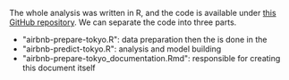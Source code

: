 The whole analysis was written in R, and the code is available under [this GitHub repository](https://github.com/utassydv/data_analysis_prediction/tree/main/airbnb_tokyo). We can separate the code into three parts. 

- "airbnb-prepare-tokyo.R": data preparation then the  is done in the 
- "airbnb-predict-tokyo.R": analysis and model building 
- "airbnb-prepare-tokyo_documentation.Rmd": responsible for creating this document itself
